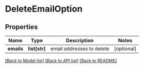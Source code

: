 # DeleteEmailOption

## Properties
Name | Type | Description | Notes
------------ | ------------- | ------------- | -------------
**emails** | **list[str]** | email addresses to delete | [optional] 

[[Back to Model list]](../gitea/docs/README.md#documentation-for-models) [[Back to API list]](../gitea/docs/README.md#documentation-for-api-endpoints) [[Back to README]](../gitea/docs/README.md)

